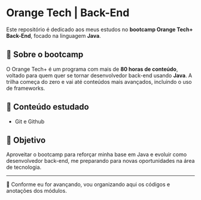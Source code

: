 # Orange Tech | Back-End

Este repositório é dedicado aos meus estudos no **bootcamp Orange Tech+ Back-End**, focado na linguagem **Java**.

## 📘 Sobre o bootcamp

O Orange Tech+ é um programa com mais de **80 horas de conteúdo**, voltado para quem quer se tornar desenvolvedor back-end usando **Java**. A trilha começa do zero e vai até conteúdos mais avançados, incluindo o uso de frameworks.

## 📌 Conteúdo estudado

- Git e Github

## 🎯 Objetivo

Aproveitar o bootcamp para reforçar minha base em Java e evoluir como desenvolvedor back-end, me preparando para novas oportunidades na área de tecnologia.

---

📁 Conforme eu for avançando, vou organizando aqui os códigos e anotações dos módulos.
